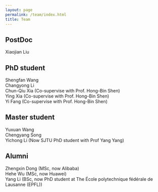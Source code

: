 ```yaml
---
layout: page
permalink: /team/index.html
title: Team
---
```


## PostDoc
Xiaojian Liu <br>

## PhD student
Shengfan Wang <br>
Changyong Li  <br>
Chun-Qiu Xia (Co-supervise with Prof. Hong-Bin Shen) <br>
Ying Xia (Co-supervise with Prof. Hong-Bin Shen) <br>
Yi Fang (Co-supervise with Prof. Hong-Bin Shen) <br>

## Master student
Yuxuan Wang <br>
Chengyang Song <br>
Yichong Li (Now SJTU PhD student with Prof Yang Yang) <br>

## Alumni
Zhengxin Dong (MSc, now Alibaba) <br>
Hehe Wu (MSc, now Huawei) <br>
Yang Li (BSc, now PhD student at The École polytechnique fédérale de Lausanne (EPFL)) <br>
<br>



